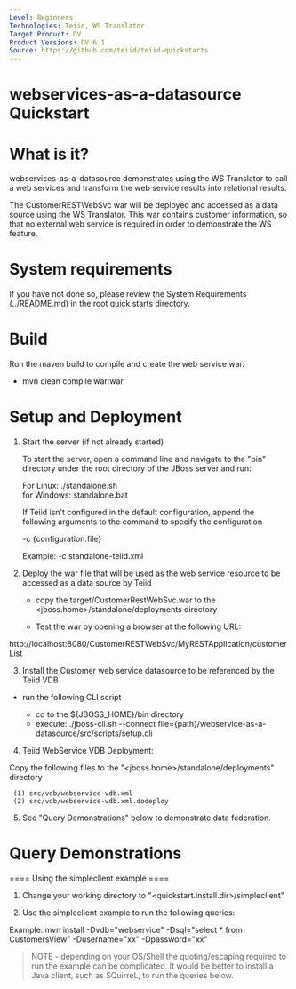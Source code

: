 ```yaml
---
Level: Beginners
Technologies: Teiid, WS Translator
Target Product: DV
Product Versions: DV 6.1
Source: https://github.com/teiid/teiid-quickstarts
---
```


webservices-as-a-datasource Quickstart
================================

# What is it?

webservices-as-a-datasource demonstrates using the WS Translator to call a web services and
transform the web service results into relational results.

The CustomerRESTWebSvc war will be deployed and accessed as a data source using the WS Translator.  This war contains
customer information, so that no external web service is required in order to demonstrate the WS feature.

# System requirements

If you have not done so, please review the System Requirements (../README.md) in the root quick starts directory.

# Build

Run the maven build to compile and create the web service war.

-  mvn clean compile war:war

# Setup and Deployment

1)  Start the server (if not already started)

	To start the server, open a command line and navigate to the "bin" directory under the root directory of the JBoss server and run:
	
	For Linux:   ./standalone.sh	
	for Windows: standalone.bat

	If Teiid isn't configured in the default configuration, append the following arguments to the command to specify the configuration
		
	-c {configuration.file}  
	
	Example: -c standalone-teiid.xml 


2)  Deploy the war file that will be used as the web service resource to be accessed as a data source by Teiid

    -  copy the target/CustomerRestWebSvc.war to the <jboss.home>/standalone/deployments directory

	-  Test the war by opening a browser at the following URL:

http://localhost:8080/CustomerRESTWebSvc/MyRESTApplication/customerList


3) Install the Customer web service datasource to be referenced by the Teiid VDB

-  run the following CLI script

	-	cd to the ${JBOSS_HOME}/bin directory
	-	execute:  ./jboss-cli.sh --connect file={path}/webservice-as-a-datasource/src/scripts/setup.cli 


4)  Teiid WebService VDB Deployment:

Copy the following files to the "<jboss.home>/standalone/deployments" directory

     (1) src/vdb/webservice-vdb.xml
     (2) src/vdb/webservice-vdb.xml.dodeploy

5)  See "Query Demonstrations" below to demonstrate data federation.

# Query Demonstrations

==== Using the simpleclient example ====

1) Change your working directory to "<quickstart.install.dir>/simpleclient"

2) Use the simpleclient example to run the following queries:

Example:   mvn install -Dvdb="webservice" -Dsql="select * from CustomersView" -Dusername="xx" -Dpassword="xx"

> NOTE - depending on your OS/Shell the quoting/escaping required to run the example can be
complicated.  It would be better to install a Java client, such as SQuirreL, to run the 
queries below. 
